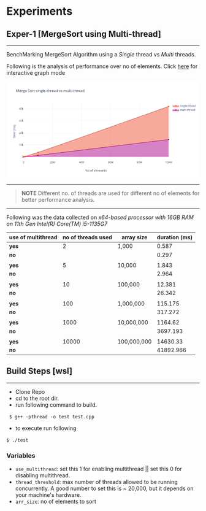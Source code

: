 # Experiments

## Exper-1 [MergeSort using Multi-thread]
***
BenchMarking MergeSort Algorithm using a *Single* thread vs *Multi* threads.

Following is the analysis of performance over no of elements.
Click [here](https://chart-studio.plotly.com/~ggndip/3.embed) for interactive graph mode

![alt text](./merge_sort_analysis.png)

***
>**NOTE**  Different no. of threads are used for different no of elements for better performance analysis.

***
Following was the data collected on *x64-based processor with 16GB RAM on 11th Gen Intel(R) Core(TM) i5-1135G7*

| **use of multithread** | **no of threads used** | **array size** | **duration (ms)** |
|---|---|---|---|
| **yes** | 2 | 1,000 | 0.587 |
| **no** |  |  | 0.297 |
|  |  |  |  |  
| **yes** | 5 | 10,000 | 1.843 |
| **no** |  |  | 2.964 |
|  |  |  |  |
| **yes** | 10 | 100,000 | 12.381 |
| **no** |  |  | 26.342 |
|  |  |  |  |
| **yes** | 100 | 1,000,000 | 115.175 |
| **no** |  |  | 317.272 |
|  |  |  |  |
| **yes** | 1000 | 10,000,000 | 1164.62 |
| **no** |  |  | 3697.193 |
|  |  |  |  |
| **yes** | 10000 | 100,000,000 | 14630.33 |
| **no** |  |  | 41892.966 |

## Build Steps [wsl]
***

-   Clone Repo
-   cd to the root dir.
-   run following command to build.

```
 $ g++ -pthread -o test test.cpp
```
-   to execute run following

```
$ ./test
```

### Variables
-   `use_multithread`: set this 1 for enabling multithread || set this 0 for disabling multithread.
- `thread_threshold`: max number of threads allowed to be running concurrently. A good number to set this is ~ 20,000, but it depends on your machine's hardware.
- `arr_size`: no of elements to sort
